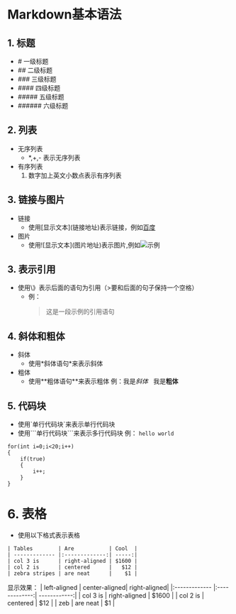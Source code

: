 # Markdown基本语法

## 1. 标题
- \# 一级标题
- \#\# 二级标题
- \#\#\# 三级标题
- \#\#\#\# 四级标题
- \#\#\#\#\# 五级标题
- \#\#\#\#\#\# 六级标题

## 2. 列表
* 无序列表
    + \*,\+,\- 表示无序列表
* 有序列表
    1. 数字加上英文小数点表示有序列表

## 3. 链接与图片
* 链接
    + 使用\[显示文本](链接地址)表示链接，例如[百度](www.baidu.com)
* 图片
    + 使用\!\[显示文本](图片地址)表示图片,例如![示例]()

## 3. 表示引用
* 使用\》表示后面的语句为引用（\>要和后面的句子保持一个空格）
    + 例：
        > 这是一段示例的引用语句

## 4. 斜体和粗体
* 斜体
    + 使用\*斜体语句\*来表示斜体
* 粗体
    + 使用\*\*粗体语句\*\*来表示粗体
例：我是*斜体*&nbsp;&nbsp;&nbsp;我是**粗体**

## 5. 代码块
* 使用\`单行代码块\`来表示单行代码块
* 使用\`\`\`单行代码块\`\`\`来表示多行代码块
例：
`hello world`
```
for(int i=0;i<20;i++)
{
    if(true)
    {
        i++;
    }
}
```

# 6. 表格
* 使用以下格式表示表格
```
| Tables        | Are           | Cool  |
| ------------- |:-------------:| -----:|
| col 3 is      | right-aligned | $1600 |
| col 2 is      | centered      |   $12 |
| zebra stripes | are neat      |    $1 |
```
显示效果：
| left-aligned  | center-aligned| right-aligned|
|:------------- |:-------------:| ------------:|
| col 3 is      | right-aligned | $1600        |
| col 2 is      | centered      |   $12        |
| zeb           | are neat      |    $1        |

